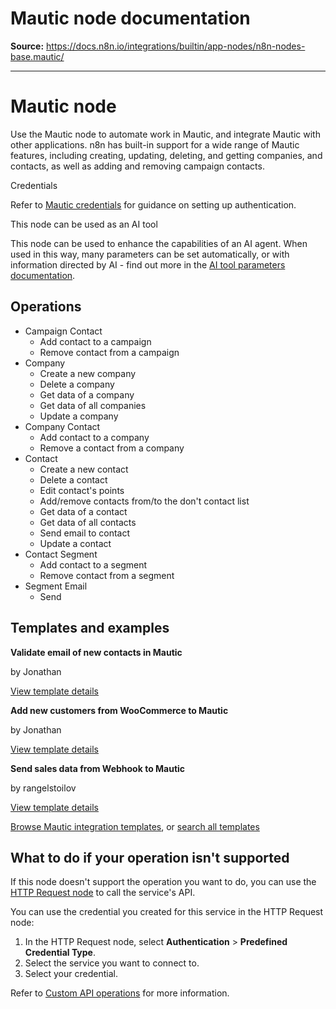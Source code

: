 # Mautic node documentation

**Source:** https://docs.n8n.io/integrations/builtin/app-nodes/n8n-nodes-base.mautic/

---

# Mautic node

Use the Mautic node to automate work in Mautic, and integrate Mautic with other applications. n8n has built-in support for a wide range of Mautic features, including creating, updating, deleting, and getting companies, and contacts, as well as adding and removing campaign contacts.

Credentials

Refer to [Mautic credentials](../../credentials/mautic/) for guidance on setting up authentication.

This node can be used as an AI tool

This node can be used to enhance the capabilities of an AI agent. When used in this way, many parameters can be set automatically, or with information directed by AI - find out more in the [AI tool parameters documentation](../../../../advanced-ai/examples/using-the-fromai-function/).

## Operations

- Campaign Contact
  - Add contact to a campaign
  - Remove contact from a campaign
- Company
  - Create a new company
  - Delete a company
  - Get data of a company
  - Get data of all companies
  - Update a company
- Company Contact
  - Add contact to a company
  - Remove a contact from a company
- Contact
  - Create a new contact
  - Delete a contact
  - Edit contact's points
  - Add/remove contacts from/to the don't contact list
  - Get data of a contact
  - Get data of all contacts
  - Send email to contact
  - Update a contact
- Contact Segment
  - Add contact to a segment
  - Remove contact from a segment
- Segment Email
  - Send

## Templates and examples

**Validate email of new contacts in Mautic**

by Jonathan

[View template details](https://n8n.io/workflows/1462-validate-email-of-new-contacts-in-mautic/)

**Add new customers from WooCommerce to Mautic**

by Jonathan

[View template details](https://n8n.io/workflows/1456-add-new-customers-from-woocommerce-to-mautic/)

**Send sales data from Webhook to Mautic**

by rangelstoilov

[View template details](https://n8n.io/workflows/467-send-sales-data-from-webhook-to-mautic/)

[Browse Mautic integration templates](https://n8n.io/integrations/mautic/), or [search all templates](https://n8n.io/workflows/)

## What to do if your operation isn't supported

If this node doesn't support the operation you want to do, you can use the [HTTP Request node](../../core-nodes/n8n-nodes-base.httprequest/) to call the service's API.

You can use the credential you created for this service in the HTTP Request node:

1. In the HTTP Request node, select **Authentication** > **Predefined Credential Type**.
2. Select the service you want to connect to.
3. Select your credential.

Refer to [Custom API operations](../../../custom-operations/) for more information.
